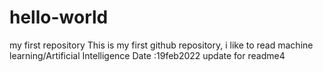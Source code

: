 # hello-world
my first repository
This is my first github repository, i like to read
machine learning/Artificial Intelligence 
Date :19feb2022
update for readme4
